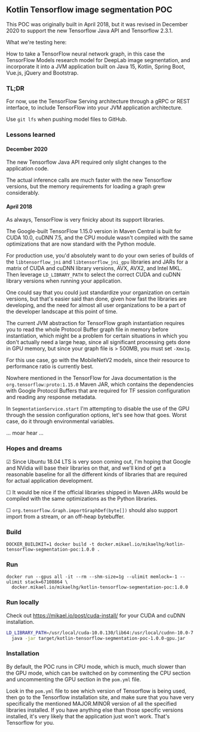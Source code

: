 ## Kotlin Tensorflow image segmentation POC

This POC was originally built in April 2018, but it was revised in December 2020
to support the new Tensorflow Java API and Tensorflow 2.3.1.

What we're testing here:

How to take a TensorFlow neural network graph, in this case the TensorFlow Models research
model for DeepLab image segmentation, and incorporate it into a JVM application built on 
Java 15, Kotlin, Spring Boot, Vue.js, jQuery and Bootstrap.

### TL;DR

For now, use the TensorFlow Serving architecture through a gRPC or REST interface, 
to include TensorFlow into your JVM application architecture.

Use `git lfs` when pushing model files to GitHub.

### Lessons learned

#### December 2020

The new Tensorflow Java API required only slight changes to the application code.

The actual inference calls are much faster with the new Tensorflow versions, but
the memory requirements for loading a graph grew considerably.

#### April 2018

As always, TensorFlow is very finicky about its support libraries.

The Google-built TensorFlow 1.15.0 version in Maven Central is built for CUDA 10.0, cuDNN 7.5,
and the CPU module wasn't compiled with the same optimizations that are now standard with the
Python module.

For production use, you'd absolutely want to do your own series of builds of the 
`libtensorflow_jni` and `libtensorflow_jni_gpu` libraries and JARs for a matrix of 
CUDA and cuDNN library versions, AVX, AVX2, and Intel MKL. Then leverage `LD_LIBRARY_PATH`
to select the correct CUDA and cuDNN library versions when running your application.

One could say that you could just standardize your organization on certain versions, but that's
easier said than done, given how fast the libraries are developing, and the need for almost all
user organizations to be a part of the developer landscape at this point of time.

The current JVM abstraction for TensorFlow graph instantiation requires you to read the whole
Protocol Buffer graph file in memory before instantiation, which might be a problem for certain
situations in which you don't actually need a large heap, since all significant processing gets
done in GPU memory, but since your graph file is > 500MB, you must set `-Xmx1g`.

For this use case, go with the MobileNetV2 models, since their resource to performance ratio
is currently best. 

Nowhere mentioned in the TensorFlow for Java documentation is the `org.tensorflow:proto:1.15.0`
Maven JAR, which contains the dependencies with Google Protocol Buffers that are required for
TF session configuration and reading any response metadata.

In `SegmentationService.start` I'm attempting to disable the use of the GPU through the session
configuration options, let's see how that goes. Worst case, do it through environmental variables.

... moar hear ...

### Hopes and dreams

☑ Since Ubuntu 18.04 LTS is very soon coming out, I'm hoping that Google and NVidia will base their
libraries on that, and we'll kind of get a reasonable baseline for all the different kinds of
libraries that are required for actual application development.

☐ It would be nice if the official libraries shipped in Maven JARs would be compiled with the same
optimizations as the Python libraries.

☐ `org.tensorflow.Graph.importGraphDef(byte[])` should also support import from a stream, or an
off-heap bytebuffer.

### Build

```
DOCKER_BUILDKIT=1 docker build -t docker.mikael.io/mikaelhg/kotlin-tensorflow-segmentation-poc:1.0.0 .
```

### Run

```
docker run --gpus all -it --rm --shm-size=1g --ulimit memlock=-1 --ulimit stack=67108864 \
  docker.mikael.io/mikaelhg/kotlin-tensorflow-segmentation-poc:1.0.0
```

### Run locally

Check out https://mikael.io/post/cuda-install/ for your CUDA and cuDNN installation.

```bash
LD_LIBRARY_PATH=/usr/local/cuda-10.0.130/lib64:/usr/local/cudnn-10.0-7.4.2.24/lib64 \
  java -jar target/kotlin-tensorflow-segmentation-poc-1.0.0-gpu.jar
```

### Installation

By default, the POC runs in CPU mode, which is much, much slower than the GPU mode,
which can be switched on by commenting the CPU section and uncommenting the GPU
section in the `pom.yml` file.

Look in the `pom.yml` file to see which version of Tensorflow is being used, then
go to the Tensorflow installation site, and make sure that you have very specifically
the mentioned MAJOR.MINOR version of all the specified libraries installed. If you have
anything else than those specific versions installed, it's very likely that the 
application just won't work. That's Tensorflow for you.
